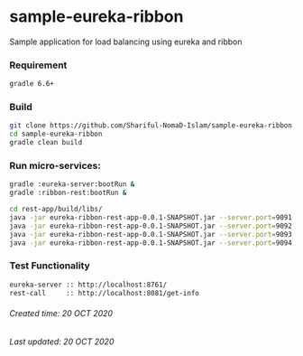 # sample-eureka-ribbon
Sample application for load balancing using eureka and ribbon 

### Requirement

```bash
gradle 6.6+
```


### Build

```bash
git clone https://github.com/Shariful-NomaD-Islam/sample-eureka-ribbon.git
cd sample-eureka-ribbon
gradle clean build
```

### Run micro-services:

```bash
gradle :eureka-server:bootRun &
gradle :ribbon-rest:bootRun &

cd rest-app/build/libs/
java -jar eureka-ribbon-rest-app-0.0.1-SNAPSHOT.jar --server.port=9091 &
java -jar eureka-ribbon-rest-app-0.0.1-SNAPSHOT.jar --server.port=9092 &
java -jar eureka-ribbon-rest-app-0.0.1-SNAPSHOT.jar --server.port=9093 &
java -jar eureka-ribbon-rest-app-0.0.1-SNAPSHOT.jar --server.port=9094 &
```

### Test Functionality

```bash
eureka-server :: http://localhost:8761/  
rest-call     :: http://localhost:8081/get-info
```


###### Created time: 20 OCT 2020
###### Last updated: 20 OCT 2020

